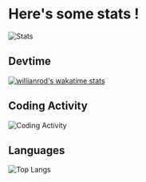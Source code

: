 # Here's some stats !
![Stats](https://github-readme-stats.vercel.app/api?username=maelbecel&count_private=true&theme=cobalt&hide=stars)

## Devtime
[![willianrod's wakatime stats](https://github-readme-stats.vercel.app/api/wakatime?username=maelbecel&theme=cobalt)](https://github.com/anuraghazra/github-readme-stats)

## Coding Activity
![Coding Activity](https://wakatime.com/share/@maelbecel/4426789a-66e9-424a-a330-61f770d4f848.png)

## Languages
![Top Langs](https://github-readme-stats.vercel.app/api/top-langs/?username=maelbecel&layout=compact&langs_count=10&theme=cobalt)
